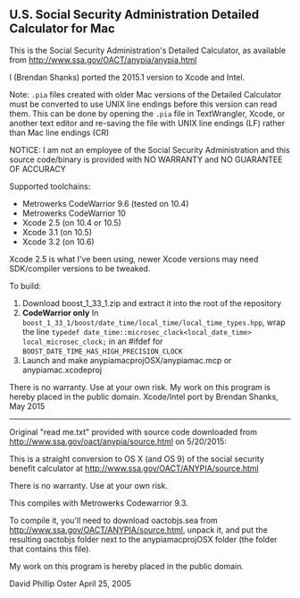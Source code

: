 ## U.S. Social Security Administration Detailed Calculator for Mac

This is the Social Security Administration's Detailed Calculator, as
available from http://www.ssa.gov/OACT/anypia/anypia.html

I (Brendan Shanks) ported the 2015.1 version to Xcode and Intel.

Note: `.pia` files created with older Mac versions of the Detailed Calculator
must be converted to use UNIX line endings before this version can read them.
This can be done by opening the `.pia` file in TextWrangler, Xcode, or another text editor
and re-saving the file with UNIX line endings (LF) rather than Mac line endings (CR)

NOTICE: I am not an employee of the Social Security Administration and
this source code/binary is provided with NO WARRANTY and NO GUARANTEE OF ACCURACY

Supported toolchains:
- Metrowerks CodeWarrior 9.6 (tested on 10.4)
- Metrowerks CodeWarrior 10
- Xcode 2.5 (on 10.4 or 10.5)
- Xcode 3.1 (on 10.5)
- Xcode 3.2 (on 10.6)

Xcode 2.5 is what I've been using, newer Xcode versions may need SDK/compiler versions to be tweaked.

To build:

1. Download boost_1_33_1.zip and extract it into the root of the repository
2. **CodeWarrior only** In `boost_1_33_1/boost/date_time/local_time/local_time_types.hpp`,
wrap the line `typedef date_time::microsec_clock<local_date_time> local_microsec_clock;`
in an #ifdef for `BOOST_DATE_TIME_HAS_HIGH_PRECISION_CLOCK`
3. Launch and make anypiamacprojOSX/anypiamac.mcp or anypiamac.xcodeproj

There is no warranty. Use at your own risk.
My work on this program is hereby placed in the public domain.
Xcode/Intel port by Brendan Shanks, May 2015


---------------------------------------------------
Original "read me.txt" provided with source code downloaded from
http://www.ssa.gov/oact/anypia/source.html on 5/20/2015:


This is a straight conversion to OS X (and OS 9) of the social security benefit
calculator at http://www.ssa.gov/OACT/ANYPIA/source.html

There is no warranty. Use at your own risk.

This compiles with Metrowerks Codewarrior 9.3.

To compile it, you'll need to download oactobjs.sea from 
http://www.ssa.gov/OACT/ANYPIA/source.html, unpack it, and put the resulting 
oactobjs folder next to the anypiamacprojOSX folder (the folder that contains this file).

My work on this program is hereby placed in the public domain.

David Phillip Oster April 25, 2005
